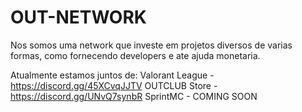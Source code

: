 # OUT-NETWORK
Nos somos uma network que investe em projetos diversos de varias formas, como fornecendo developers e ate ajuda monetaria.

Atualmente estamos juntos de:
	Valorant League - https://discord.gg/45XCvqJJTV
	OUTCLUB Store - https://discord.gg/UNvQ7synbR
	SprintMC - COMING SOON
